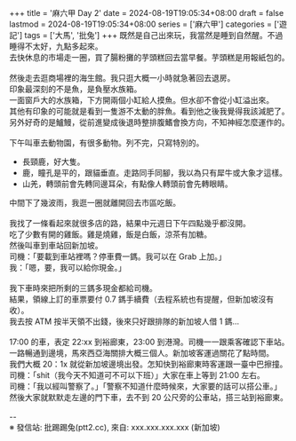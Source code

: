 +++
title = '麻六甲 Day 2'
date = 2024-08-19T19:05:34+08:00
draft = false
lastmod = 2024-08-19T19:05:34+08:00
series = ['麻六甲']
categories = ['遊記']
tags = ['大馬', '批兔']
+++
既然是自己出來玩，我當然是睡到自然醒。不過睡得不太好，九點多起來。<br>
去快休息的市場走一圈，買了腸粉攤的芋頭糕回去當早餐。芋頭糕是用報紙包的。<br>
<br>
然後走去逛商場裡的海生館。我只逛大概一小時就急著回去退房。<br>
印象最深刻的不是魚，是負壓水族箱。<br>
一面窗戶大的水族箱，下方開兩個小缸給人摸魚。但水卻不會從小缸溢出來。<br>
其他有印象的可能就是看到一隻游不太動的胖魚。看到他之後我覺得我該減肥了。<br>
另外好奇的是鱸鰻，從前進變成後退時整排腹鰭會換方向，不知神經怎麼運作的。<br>
<br>
下午叫車去動物園，有很多動物。列不完，只寫特別的。<br>
- 長頸鹿，好大隻。<br>
- 鹿，瞳孔是平的，跟貓垂直。走路同手同腳，我以為只有犀牛或大象才這樣。<br>
- 山羌，轉頭前會先轉同邊耳朵，有點像人轉頭前會先轉眼睛。<br>

中間下了幾波雨，我逛一圈就離開回去市區吃飯。<br>
<br>
我找了一條看起來就很多店的路，結果中元週日下午四點幾乎都沒開。<br>
吃了少數有開的雞飯。雞是燒雞，飯是白飯，涼茶有加糖。<br>
然後叫車到車站回新加坡。<br>
司機：「要載到車站裡嗎？停車費一鎷。我可以在 Grab 上加。」<br>
我：「嗯，要，我可以給你現金。」<br>
<br>
我下車時來把所剩的三鎷多現金都給司機。<br>
結果，領線上訂的車票要付 0.7 鎷手續費（去程系統也有提醒，但新加坡沒有收）。<br>
我去按 ATM 按半天領不出錢，後來只好跟排隊的新加坡人借 1 鎷…<br>
<br>
17:00 的車，表定 22:xx 到裕廊東，23:00 到港灣。司機一一跟乘客確認下車站。<br>
一路暢通到邊境，馬來西亞海關排大概三個人。新加坡客運過關花了點時間。<br>
我們大概 20：1x 就從新加坡邊境出發。怎知快到裕廊東時客運跟一臺中巴擦撞。<br>
司機：「shit（我今天不知道可不可以下班）」大家在車上等到 21:00 左右。<br>
司機：「我以經叫警察了。」「警察不知道什麼時候來，大家要的話可以搭公車。」<br>
然後大家就默默走左邊的門下車，去不到 20 公尺旁的公車站，搭三站到裕廊東。<br>
<br>
--<br>
※ 發信站: 批踢踢兔(ptt2.cc), 來自: xxx.xxx.xxx.xxx (新加坡)<br>

